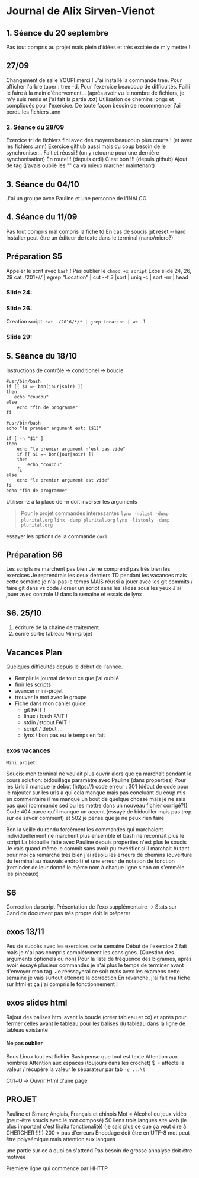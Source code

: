 # Journal de Alix Sirven-Vienot 
## 1. Séance du 20 septembre

Pas tout compris au projet mais plein d'idées et très excitée de m'y mettre ! 

## 27/09
Changement de salle YOUPI merci !
J'ai installé la commande tree. 
Pour afficher l'arbre taper : tree -d.
Pour l'exercice beaucoup de difficultés. Failli le faire à la main d'énervement... (après avoir vu le nombre de fichiers, je m'y suis remis et j'ai fait la partie .txt)
Utilisation de chemins longs et compliqués pour l'exercice. De toute façon besoin de recommencer j'ai perdu les fichiers .ann

### 2. Séance du 28/09
Exercice tri de fichiers fini avec des moyens beaucoup plus courts ! (et avec les fichiers .ann)
Exercice github aussi mais du coup besoin de le synchroniser...
Fait et réussi ! (on y retourne pour une dernière synchonisation)
En route!!! (depuis ordi)
C'est bon !!! (depuis github) 
Ajout de tag (j'avais oublié les "" ça va mieux marcher maintenant)

## 3. Séance du 04/10
J'ai un groupe avce Pauline et une personne de l'INALCO


## 4. Séance du 11/09

Pas tout compris mal compris la fiche td 
En cas de soucis git reset --hard
Installer peut-être un éditeur de texte dans le terminal (nano/micro?)


## Préparation S5

Appeler le scrit avec `bash` !
Pas oublier le `chmod +x script`
Exos slide 24, 26, 29
cat ./201*/*/* | egrep "Location" | cut --f 3 |sort | uniq -c | sort -nr | head


### Slide 24:

### Slide 26:
Creation script:
`cat ./2016/*/* | grep Location | wc -l`

### Slide 29:


## 5. Séance du 18/10
Instructions de contrôle
-> conditionel
-> boucle
```
#usr/bin/bash
if [[ $1 =~ bon(jour|soir) ]]
then
   echo "coucou"
else
    echo "fin de programme"
fi
```

```
#usr/bin/bash
echo "le premier argument est: ($1)"

if [ -n "$1" ]
then
    echo "le premier argument n'est pas vide"
    if [[ $1 =~ bon(jour|soir) ]]
    then
        echo "coucou"
    fi
else
    echo "le premier argument est vide"
fi
echo "fin de programme"
```
Utiliser -z à la place de -n doit inverser les arguments

> Pour le projet
commandes interessantes
`lynx -nolist -dump plurital.org`
`linx -dump plurital.org`
`lynx -listonly -dump plurital.org`

essayer les options de la commande `curl`


## Préparation S6  
Les scripts ne marchent pas bien 
Je ne comprend pas très bien les exercices 
Je reprendrais les deux derniers TD pendant les vacances mais cette semaine je n'ai pas le temps 
MAIS réussi a jouer avec les git commits / faire git dans vs code / créer un script sans les slides sous les yeux
J'ai jouer avec controle U dans la semaine et essais de lynx 

## S6. 25/10 

1. écriture de la chaine de traitement 
2. écrire sortie tableau 
Mini-projet 


## Vacances Plan 
Quelques difficultés depuis le début de l'année. 
- Remplir le journal de tout ce que j'ai oublié 
- finir les scripts 
- avancer mini-projet
- trouver le mot avec le groupe  
- Fiche dans mon cahier guide 
    - git FAIT !
    - linux / bash FAIT !
    - stdin /stdout FAIT !
    - script / début ...
    - lynx / bon pas eu le temps en fait 

### exos vacances 
    Mini projet: 
Soucis: mon terminal ne voulait plus ouvrir alors que ça marchait pendant le cours 
solution: bidouillage paramètre avec Pauline (dans properties)
Pour les Urls il manque le début (https://) code erreur : 301 (début de code pour le rajouter sur les urls a qui cela manque mais pas concluant du coup mis en commentaire il me manque un bout de quelque chosse mais je ne sais pas quoi (commande sed ou les mettre dans un nouveau fichier corrigé?))
Code 404 parce qu'il manque un accent (éssayé de bidouiller mais pas trop sur de savoir comment)
et 502 je pense que je ne peux rien faire 

Bon la veille du rendu forcèment les commandes qui marchaient individuellement ne marchent plus ensemble et bash ne reconnait plus le script 
La bidouille faite avec Pauline depuis properties n'est plus le soucis 
Je vais quand même le commit sans avoir pu revérifier si il marchait
Autant pour moi ça remarche très bien j'ai résolu les erreurs de chemins (ouverture du terminal au mauvais endroit) et une erreur de notation de fonction (reminder de leur donné le même nom à chaque ligne sinon on s'emmèle les pinceaux)

## S6 
Correction du script 
Présentation de l'exo supplémentaire 
-> Stats sur Candide 
document pas très propre doit le préparer 


## exos 13/11 
Peu de succès avec les exercices cette semaine 
Début de l'exercice 2 fait mais je n'ai pas compris complétement les consignes. (Question des arguments optionels ou non) 
Pour la liste de fréquence des bigrames, après avoir éssayé plusieur commandes je n'ai plus le temps de terminer avant d'envoyer mon tag. 
Je rééssayerai ce soir mais avex les examens cette semaine je vais surtout attendre la correction 
En revanche, j'ai fait ma fiche sur html et ça j'ai compris le fonctionnement ! 

## exos slides html 
Rajout des balises html avant la boucle (créer tableau et co) et après pour fermer celles avant le tableau 
pour les balises du tableau dans la ligne de tableau existante 



#### Ne pas oublier
Sous Linux tout est fichier
Bash pense que tout est texte Attention aux nombres
Attention aux espaces (toujours dans les crochet)
$ = affecte la valeur / récupère la valeur 
le séparateur par tab `-e ...\t`


Ctrl+U => Ouvrir Html d'une page


## PROJET 
Pauline et Siman; Anglais, Français et chinois
Mot = Alcohol ou jeux vidéo (peut-être soucis avec le mot composé) 
50 liens 
trois langues 
site web (le plus important c'est liraita fonctionalité) (je sais plus ce que ça veut dire à CHERCHER !!!!)
200 = pas d'erreurs 
Encodage doit être en UTF-8 
mot peut être polysémique mais attention aux langues 

une partie sur ce à quoi on s'attend 
Pas besoin de grosse annalyse doit être motivée 

Premiere ligne qui commence par HHTTP 


